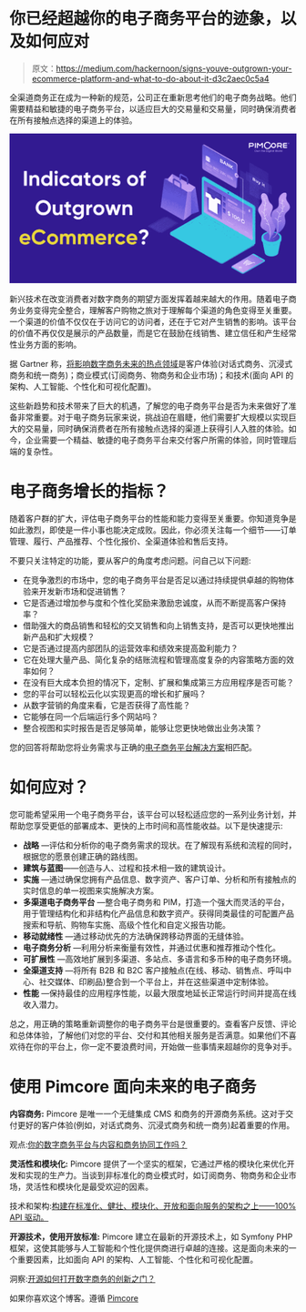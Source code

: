 # 你已经超越你的电子商务平台的迹象，以及如何应对

> 原文：<https://medium.com/hackernoon/signs-youve-outgrown-your-ecommerce-platform-and-what-to-do-about-it-d3c2aec0c5a4>

全渠道商务正在成为一种新的规范，公司正在重新思考他们的电子商务战略。他们需要精益和敏捷的电子商务平台，以适应巨大的交易量和交易量，同时确保消费者在所有接触点选择的渠道上的体验。

![](img/d2f1e2c921e934c87fee5f145c6d4318.png)

新兴技术在改变消费者对数字商务的期望方面发挥着越来越大的作用。随着电子商务业务变得完全整合，理解客户购物之旅对于理解每个渠道的角色变得至关重要。一个渠道的价值不仅仅在于访问它的访问者，还在于它对产生销售的影响。该平台的价值不再仅仅是展示的产品数量，而是它在鼓励在线销售、建立信任和产生经常性业务方面的影响。

据 Gartner 称，[将影响数字商务未来的热点领域](https://www.gartner.com/doc/3881074/whats-hot-digital-commerce)是客户体验(对话式商务、沉浸式商务和统一商务)；商业模式(订阅商务、物商务和企业市场)；和技术(面向 API 的架构、人工智能、个性化和可视化配置)。

这些新趋势和技术带来了巨大的机遇，了解您的电子商务平台是否为未来做好了准备非常重要。对于电子商务玩家来说，挑战迫在眉睫，他们需要扩大规模以实现巨大的交易量，同时确保消费者在所有接触点选择的渠道上获得引人入胜的体验。如今，企业需要一个精益、敏捷的电子商务平台来交付客户所需的体验，同时管理后端的复杂性。

# 电子商务增长的指标？

随着客户群的扩大，评估电子商务平台的性能和能力变得至关重要。你知道竞争是如此激烈，即使是一件小事也能决定成败。因此，你必须关注每一个细节——订单管理、履行、产品推荐、个性化报价、全渠道体验和售后支持。

不要只关注特定的功能，要从客户的角度考虑问题。问自己以下问题:

*   在竞争激烈的市场中，您的电子商务平台是否足以通过持续提供卓越的购物体验来开发新市场和促进销售？
*   它是否通过增加参与度和个性化奖励来激励忠诚度，从而不断提高客户保持率？
*   借助强大的商品销售和轻松的交叉销售和向上销售支持，是否可以更快地推出新产品和扩大规模？
*   它是否通过提高内部团队的运营效率和绩效来提高盈利能力？
*   它在处理大量产品、简化复杂的结账流程和管理高度复杂的内容策略方面的效率如何？
*   在没有巨大成本负担的情况下，定制、扩展和集成第三方应用程序是否可能？
*   您的平台可以轻松云化以实现更高的增长和扩展吗？
*   从数字营销的角度来看，它是否获得了高性能？
*   它能够在同一个后端运行多个网站吗？
*   整合视图和实时报告是否足够简单，能够让您更快地做出业务决策？

您的回答将帮助您将业务需求与正确的[电子商务平台解决方案](https://pimcore.com/en/products/experience-manager/ecommerce/introduction)相匹配。

# 如何应对？

您可能希望采用一个电子商务平台，该平台可以轻松适应您的一系列业务计划，并帮助您享受更低的部署成本、更快的上市时间和高性能收益。以下是快速提示:

*   **战略** —评估和分析你的电子商务需求的现状。在了解现有系统和流程的同时，根据您的愿景创建正确的路线图。
*   **建筑与蓝图**——创造与人、过程和技术相一致的建筑设计。
*   **实施** —通过确保您拥有产品信息、数字资产、客户订单、分析和所有接触点的实时信息的单一视图来实施解决方案。
*   **多渠道电子商务平台** —整合电子商务和 PIM，打造一个强大而灵活的平台，用于管理结构化和非结构化产品信息和数字资产。获得同类最佳的可配置产品搜索和导航、购物车实施、高级个性化和自定义报告功能。
*   **移动就绪性** —通过移动优先的方法确保跨移动界面的无缝体验。
*   **电子商务分析** —利用分析来衡量有效性，并通过优惠和推荐推动个性化。
*   **可扩展性** —高效地扩展到多渠道、多站点、多语言和多币种的电子商务环境。
*   **全渠道支持** —将所有 B2B 和 B2C 客户接触点(在线、移动、销售点、呼叫中心、社交媒体、印刷品)整合到一个平台上，并在这些渠道中定制体验。
*   **性能** —保持最佳的应用程序性能，以最大限度地延长正常运行时间并提高在线收入潜力。

总之，用正确的策略重新调整你的电子商务平台是很重要的。查看客户反馈、评论和总体体验，了解他们对您的平台、交付和其他相关服务是否满意。如果他们不喜欢待在你的平台上，你一定不要浪费时间，开始做一些事情来超越你的竞争对手。

# 使用 Pimcore 面向未来的电子商务

**内容商务:** Pimcore 是唯一一个无缝集成 CMS 和商务的开源商务系统。这对于交付更好的客户体验(例如，对话式商务、沉浸式商务和统一商务)起着重要的作用。

观点:[你的数字商务平台与内容和商务协同工作吗？](https://pimcore.com/en/resources/blog/is-your-digital-commerce-platform-working-collaboratively-with-content-and-commerce_a5532?page=2)

**灵活性和模块化:** Pimcore 提供了一个坚实的框架，它通过严格的模块化来优化开发和实现的生产力。当谈到非标准化的商业模式时，如订阅商务、物商务和企业市场，灵活性和模块化是最受欢迎的因素。

技术和架构:[构建在标准化、健壮、模块化、开放和面向服务的架构之上——100% API 驱动。](https://pimcore.com/en/products/platform/technology-architecture)

**开源技术，使用开放标准:** Pimcore 建立在最新的开源技术上，如 Symfony PHP 框架，这使其能够与人工智能和个性化提供商进行卓越的连接。这是面向未来的一个重要因素，比如面向 API 的架构、人工智能、个性化和可视化配置。

洞察:[开源如何打开数字商务的创新之门？](https://pimcore.com/en/resources/insights/open-source-innovation-digital-commerce)

如果你喜欢这个博客。遵循 [Pimcore](https://pimcore.com/en)